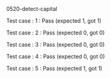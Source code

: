 
0520-detect-capital


Test case : 1 : Pass
 (expected 1, got 1)



Test case : 2 : Pass
 (expected 0, got 0)



Test case : 3 : Pass
 (expected 0, got 0)



Test case : 4 : Pass
 (expected 0, got 0)



Test case : 5 : Pass
 (expected 1, got 1)


